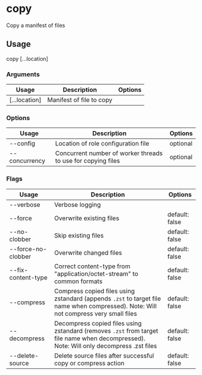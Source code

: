 # copy

Copy a manifest of files

## Usage

copy <options> [...location]

### Arguments

| Usage         | Description              | Options |
| ------------- | ------------------------ | ------- |
| [...location] | Manifest of file to copy |         |

### Options

| Usage                  | Description                                                  | Options  |
| ---------------------- | ------------------------------------------------------------ | -------- |
| --config <str>         | Location of role configuration file                          | optional |
| --concurrency <number> | Concurrent number of worker threads to use for copying files | optional |

### Flags

| Usage              | Description                                                                                                                             | Options        |
| ------------------ | --------------------------------------------------------------------------------------------------------------------------------------- | -------------- |
| --verbose          | Verbose logging                                                                                                                         |                |
| --force            | Overwrite existing files                                                                                                                | default: false |
| --no-clobber       | Skip existing files                                                                                                                     | default: false |
| --force-no-clobber | Overwrite changed files                                                                                                                 | default: false |
| --fix-content-type | Correct content-type from "application/octet-stream" to common formats                                                                  | default: false |
| --compress         | Compress copied files using zstandard (appends `.zst` to target file name when compressed). Note: Will not compress very small files    | default: false |
| --decompress       | Decompress copied files using zstandard (removes `.zst` from target file name when decompressed). Note: Will only decompress .zst files | default: false |
| --delete-source    | Delete source files after successful copy or compress action                                                                            | default: false |

<!-- This file has been autogenerated by src/readme/readme.generate.ts -->
